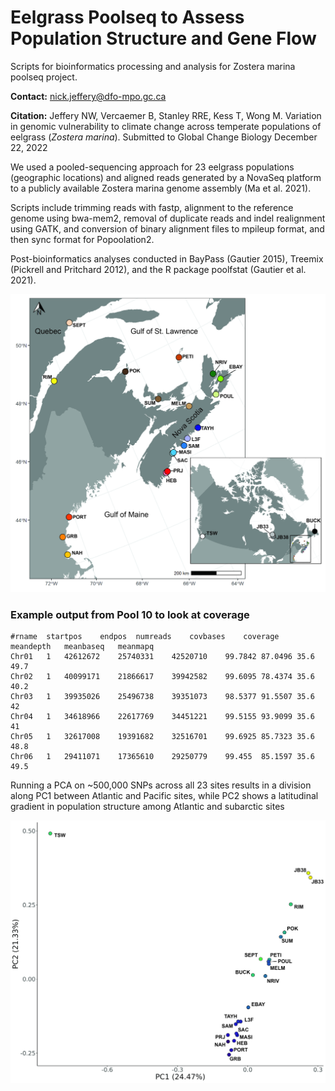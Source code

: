 # Eelgrass Poolseq to Assess Population Structure and Gene Flow
Scripts for bioinformatics processing and analysis for Zostera marina poolseq project. 

__Contact:__      nick.jeffery@dfo-mpo.gc.ca

__Citation:__       Jeffery NW, Vercaemer B, Stanley RRE, Kess T, Wong M. Variation in genomic vulnerability to climate change across temperate populations of eelgrass                     (_Zostera marina_). Submitted to Global Change Biology December 22, 2022


We used a pooled-sequencing approach for 23 eelgrass populations (geographic locations) and aligned reads generated by a NovaSeq platform to a publicly available Zostera marina genome assembly (Ma et al. 2021). 


Scripts include trimming reads with fastp, alignment to the reference genome using bwa-mem2, removal of duplicate reads and indel realignment using GATK, and conversion of binary alignment files to mpileup format, and then sync format for Popoolation2. 

Post-bioinformatics analyses conducted in BayPass (Gautier 2015), Treemix (Pickrell and Pritchard 2012), and the R package poolfstat (Gautier et al. 2021). 

![Sample sites](https://github.com/NickJeff13/Eelgrass_Poolseq/blob/main/Figures/SubmissionFigures/Figure1_tonal-01.jpg)

### Example output from Pool 10 to look at coverage
```
#rname	startpos	endpos	numreads	covbases	coverage	meandepth	meanbaseq	meanmapq
Chr01	1	42612672	25740331	42520710	99.7842	87.0496	35.6	49.7
Chr02	1	40099171	21866617	39942582	99.6095	78.4374	35.6	40.2
Chr03	1	39935026	25496738	39351073	98.5377	91.5507	35.6	42
Chr04	1	34618966	22617769	34451221	99.5155	93.9099	35.6	41
Chr05	1	32617008	19391682	32516701	99.6925	85.7323	35.6	48.8
Chr06	1	29411071	17365610	29250779	99.455	85.1597	35.6	49.5

```

Running a PCA on ~500,000 SNPs across all 23 sites results in a division along PC1 between Atlantic and Pacific sites, while PC2 shows a latitudinal gradient in population structure among Atlantic and subarctic sites

![Principal Components Analysis of Allele Frequencies](https://github.com/NickJeff13/Eelgrass_Poolseq/blob/main/Figures/SubmissionFigures/PCAs/PCA%20-%20all%20labeled-01.jpg)
